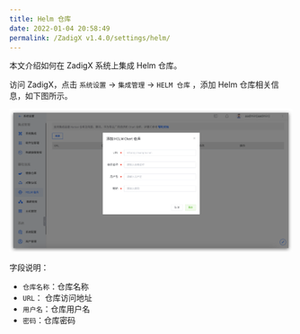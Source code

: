 ```yaml
---
title: Helm 仓库
date: 2022-01-04 20:58:49
permalink: /ZadigX v1.4.0/settings/helm/
---
```


本文介绍如何在 ZadigX 系统上集成 Helm 仓库。

访问 ZadigX，点击 `系统设置` ->  `集成管理` -> `HELM 仓库` ，添加 Helm 仓库相关信息，如下图所示。

![add_helm_repository](./_images/add_helm_repository.png)

字段说明：

- `仓库名称`：仓库名称
- `URL`： 仓库访问地址
- `用户名`：仓库用户名
- `密码`：仓库密码
